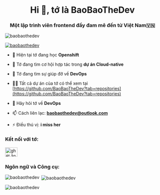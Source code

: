 <h1 align="center">Hi 👋, tớ là BaoBaoTheDev</h1>
<h3 align="center">Một lập trình viên frontend đầy đam mê đến từ Việt Nam🇻🇳</h3>

<p align="left"> <img src="https://komarev.com/ghpvc/?username=baobaothedev&label=Profile%20views&color=0e75b6&style=flat" alt="baobaothedev" /> </p>

<p align="left"> <a href="https://github.com/ryo-ma/github-profile-trophy"><img src="https://github-profile-trophy.vercel.app/?username=baobaothedev" alt="baobaothedev" /></a> </p>

- 🌱 Hiện tại tớ đang học **Openshift**

- 👯 Tớ đang tìm cơ hội hợp tác trong **dự án Cloud-native**

- 🤝 Tớ đang tìm sự giúp đỡ về **DevOps**

- 👨‍💻 Tất cả dự án của tớ có thể xem tại [https://github.com/BaoBaoTheDev?tab=repositories](https://github.com/BaoBaoTheDev?tab=repositories)

- 💬 Hãy hỏi tớ về **DevOps**

- 📫 Cách liên lạc: **baobaothedev@outlook.com**

- ⚡ Điều thú vị: **i miss her**

<h3 align="left">Kết nối với tớ:</h3>
<p align="left">
<a href="https://fb.com/ghét ăn rau" target="blank"><img align="center" src="https://raw.githubusercontent.com/rahuldkjain/github-profile-readme-generator/master/src/images/icons/Social/facebook.svg" alt="ghét ăn rau" height="30" width="40" /></a>
</p>

<h3 align="left">Ngôn ngữ và Công cụ:</h3>
<p align="left">
<!-- Các icon công cụ vẫn giữ nguyên, không cần dịch -->
</p>

<p><img align="left" src="https://github-readme-stats.vercel.app/api/top-langs?username=baobaothedev&show_icons=true&locale=en&layout=compact" alt="baobaothedev" /></p>

<p>&nbsp;<img align="center" src="https://github-readme-stats.vercel.app/api?username=baobaothedev&show_icons=true&locale=en" alt="baobaothedev" /></p>

<p><img align="center" src="https://github-readme-streak-stats.herokuapp.com/?user=baobaothedev&" alt="baobaothedev" /></p>
